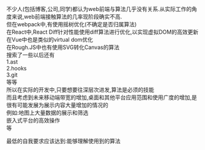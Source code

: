 不少人(包括博客,公司,同学)都认为web前端与算法几乎没有关系.从实际工作的角度来说,web前端接触算法的几率现阶段确实不高.  
但在webpack中,有使用摇树优化(不确定是否归属算法)  
在React中,React Diff针对性能使用diff算法进行优化,以实现虚拟DOM的高效更新  
在Vue中也是类似的virtual dom优化  
在Rough.JS中也有使用SVG转化Canvas的算法  
搜索了一些以后还有  
1.ast  
2.hooks  
3.git  
等等  
所以在实际的开发中,只要想要往深层次进发,算法是必须的技能  
而且考虑到未来移动端带宽的增加,桌面和其他平台应用范围和使用广度的增加,是很有可能发展为展示内容大量增加的情况的  
例如:地图上大量数据的展示和筛选  
嵌入式平台的高效操作  
等  
  
最低的自我要求应该达到:能够理解使用到的算法  
  
